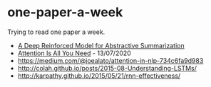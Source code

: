 # one-paper-a-week
Trying to read one paper a week.

- [A Deep Reinforced Model for Abstractive Summarization](https://arxiv.org/abs/1705.04304)
- [Attention Is All You Need](https://papers.nips.cc/paper/7181-attention-is-all-you-need.pdf) - 13/07/2020
 - https://medium.com/@joealato/attention-in-nlp-734c6fa9d983
 - http://colah.github.io/posts/2015-08-Understanding-LSTMs/
 - http://karpathy.github.io/2015/05/21/rnn-effectiveness/
